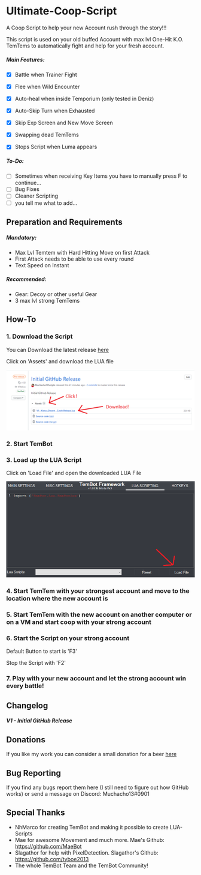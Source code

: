 # Ultimate-Coop-Script
A Coop Script to help your new Account rush through the story!!!

This script is used on your old buffed Account with max lvl One-Hit K.O. TemTems to automatically fight and help for your fresh account.

##### Main Features:
- [x] Battle when Trainer Fight
- [x] Flee when Wild Encounter
- [x] Auto-heal when inside Temporium (only tested in Deniz)
- [x] Auto-Skip Turn when Exhausted
- [x] Skip Exp Screen and New Move Screen
- [x] Swapping dead TemTems
- [x] Stops Script when Luma appears


##### To-Do:
- [ ] Sometimes when receiving Key Items you have to manually press F to continue...
- [ ] Bug Fixes
- [ ] Cleaner Scripting
- [ ] you tell me what to add...

## Preparation and Requirements
##### Mandatory:
- Max Lvl Temtem with Hard Hitting Move on first Attack
- First Attack needs to be able to use every round
- Text Speed on Instant

##### Recommended:
- Gear: Decoy or other useful Gear
- 3 max lvl strong TemTems

## How-To

### 1. Download the Script
   You can Download the latest release [here](https://github.com/Muchacho13Scripts/Ultimate-Coop-Script/releases)
   
   Click on 'Assets' and download the LUA file
   
   ![alt text](https://github.com/Muchacho13Scripts/KisiwaDesertScript/blob/master/img/downloadLUA.png?raw=true)

### 2. Start TemBot

### 3. Load up the LUA Script
   Click on 'Load File' and open the downloaded LUA File
   
   ![alt text](https://github.com/Muchacho13Scripts/KisiwaDesertScript/blob/master/img/loadLUA.png?raw=true)
   
### 4. Start TemTem with your strongest account and move to the location where the new account is

### 5. Start TemTem with the new account on another computer or on a VM and start coop with your strong account 

### 6. Start the Script on your strong account
   Default Button to start is 'F3'
   
   Stop the Script with 'F2'
   
### 7. Play with your new account and let the strong account win every battle!

## Changelog

##### V1 - Initial GitHub Release

## Donations
If you like my work you can consider a small donation for a beer [here](https://www.paypal.me/scriptchacho)


## Bug Reporting
If you find any bugs report them here (I still need to figure out how GitHub works) or send a message on Discord: Muchacho13#0901

## Special Thanks
- NhMarco for creating TemBot and making it possible to create LUA-Scripts
- Mae for awesome Movement and much more. Mae's Github: https://github.com/MaeBot
- Slagathor for help with PixelDetection. Slagathor's Github: https://github.com/tyboe2013
- The whole TemBot Team and the TemBot Community!
